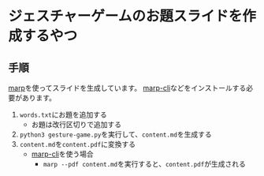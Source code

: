 # ジェスチャーゲームのお題スライドを作成するやつ

## 手順

[marp](https://marp.app/)を使ってスライドを生成しています。
[marp-cli](https://github.com/marp-team/marp-cli)などをインストールする必要があります。

1. `words.txt`にお題を追加する
    - お題は改行区切りで追加する
2. `python3 gesture-game.py`を実行して、`content.md`を生成する
3. `content.md`を`content.pdf`に変換する
    - [marp-cli](https://github.com/marp-team/marp-cli)を使う場合
        - `marp --pdf content.md`を実行すると、`content.pdf`が生成される
